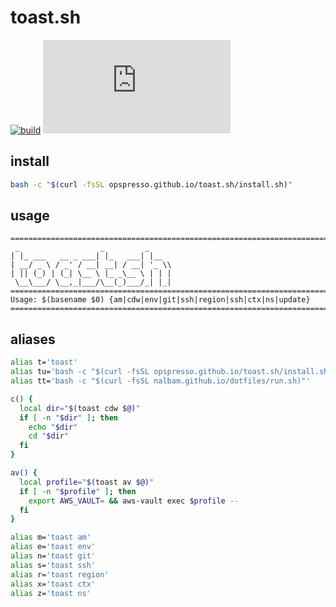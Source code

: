 # toast.sh

[![build](https://img.shields.io/github/actions/workflow/status/opspresso/toast.sh/push.yml?branch=main&style=for-the-badge&logo=github)](https://github.com/opspresso/toast.sh/actions/workflows/push.yml)
[![release](https://img.shields.io/github/v/release/opspresso/toast.sh?style=for-the-badge&logo=github)](https://github.com/opspresso/toast.sh/releases)

## install

```bash
bash -c "$(curl -fsSL opspresso.github.io/toast.sh/install.sh)"
```

## usage

<!-- usage start -->

```
================================================================================
 _                  _         _
| |_ ___   __ _ ___| |_   ___| |__
| __/ _ \ / _' / __| __| / __| '_ \\
| || (_) | (_| \__ \ |_ _\__ \ | | |
 \__\___/ \__,_|___/\__(_)___/_| |_|
================================================================================
Usage: $(basename $0) {am|cdw|env|git|ssh|region|ssh|ctx|ns|update}
================================================================================
```

<!-- usage end -->

## aliases

```bash
alias t='toast'
alias tu='bash -c "$(curl -fsSL opspresso.github.io/toast.sh/install.sh)"'
alias tt='bash -c "$(curl -fsSL nalbam.github.io/dotfiles/run.sh)"'

c() {
  local dir="$(toast cdw $@)"
  if [ -n "$dir" ]; then
    echo "$dir"
    cd "$dir"
  fi
}

av() {
  local profile="$(toast av $@)"
  if [ -n "$profile" ]; then
    export AWS_VAULT= && aws-vault exec $profile --
  fi
}

alias m='toast am'
alias e='toast env'
alias n='toast git'
alias s='toast ssh'
alias r='toast region'
alias x='toast ctx'
alias z='toast ns'
```

